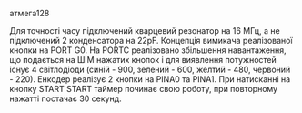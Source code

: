 атмега128

Для точності часу підключений кварцевий резонатор на 16 МГц, а не підключений 2 конденсатора на 22pF. Концепція вимикача реалізованої кнопки на PORT G0. На PORTC реалізовано збільшення навантаження, що подається на ШІМ нажатих кнопок і для виявлення потужностей існує 4 світлодіоди (синій - 900, зелений - 600, желтий - 480, червоний - 220). Енкодер реалізує 2 кнопки на PINA0 та PINA1. При натисканні на кнопку START START таймер починає свою роботу, при повторному нажатті постачає 30 секунд.

